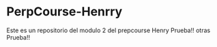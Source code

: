 # PerpCourse-Henrry
Este es un repositorio del modulo 2 del prepcourse Henry
Prueba!!
otras Prueba!!